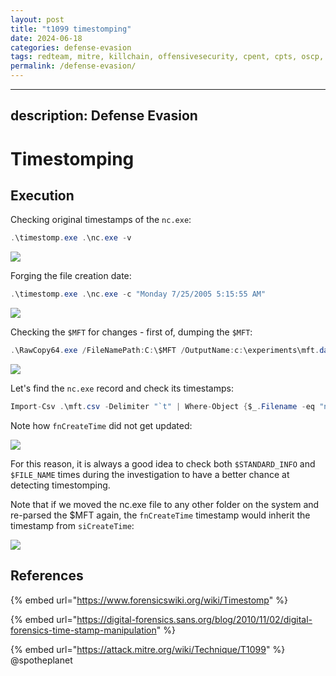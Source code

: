 ```yaml
---
layout: post
title: "t1099 timestomping"
date: 2024-06-18
categories: defense-evasion
tags: redteam, mitre, killchain, offensivesecurity, cpent, cpts, oscp, exploit
permalink: /defense-evasion/
---
```


---
description: Defense Evasion
---

# Timestomping

## Execution

Checking original timestamps of the `nc.exe`:

```csharp
.\timestomp.exe .\nc.exe -v
```

![](../../.gitbook/assets/timestomp-original.png)

Forging the file creation date:

```csharp
.\timestomp.exe .\nc.exe -c "Monday 7/25/2005 5:15:55 AM"
```

![](../../.gitbook/assets/timestomp-forged.png)

Checking the `$MFT` for changes - first of, dumping the `$MFT`:

```csharp
.\RawCopy64.exe /FileNamePath:C:\$MFT /OutputName:c:\experiments\mft.dat
```

![](../../.gitbook/assets/timestomp-dump-parse-mft.png)

Let's find the `nc.exe` record and check its timestamps:

```csharp
Import-Csv .\mft.csv -Delimiter "`t" | Where-Object {$_.Filename -eq "nc.exe"}
```

Note how `fnCreateTime` did not get updated:

![](../../.gitbook/assets/timestomp-mft-timestamps.png)

For this reason, it is always a good idea to check both `$STANDARD_INFO` and `$FILE_NAME` times during the investigation to have a better chance at detecting timestomping.

Note that if we moved the nc.exe file to any other folder on the system and re-parsed the $MFT again, the `fnCreateTime` timestamp would inherit the timestamp from `siCreateTime`:

![](../../.gitbook/assets/timestomp-moved.png)

## References

{% embed url="https://www.forensicswiki.org/wiki/Timestomp" %}

{% embed url="https://digital-forensics.sans.org/blog/2010/11/02/digital-forensics-time-stamp-manipulation" %}

{% embed url="https://attack.mitre.org/wiki/Technique/T1099" %}
@spotheplanet
